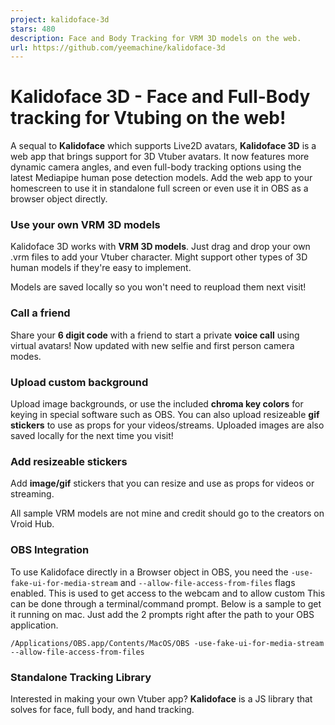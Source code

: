 ```yaml
---
project: kalidoface-3d
stars: 480
description: Face and Body Tracking for VRM 3D models on the web.
url: https://github.com/yeemachine/kalidoface-3d
---
```


Kalidoface 3D - Face and Full-Body tracking for Vtubing on the web!
===================================================================

A sequal to **Kalidoface** which supports Live2D avatars, **Kalidoface 3D** is a web app that brings support for 3D Vtuber avatars. It now features more dynamic camera angles, and even full-body tracking options using the latest Mediapipe human pose detection models. Add the web app to your homescreen to use it in standalone full screen or even use it in OBS as a browser object directly.

### Use your own VRM 3D models

Kalidoface 3D works with **VRM 3D models**. Just drag and drop your own .vrm files to add your Vtuber character. Might support other types of 3D human models if they're easy to implement.  
  
Models are saved locally so you won't need to reupload them next visit!

### Call a friend

Share your **6 digit code** with a friend to start a private **voice call** using virtual avatars! Now updated with new selfie and first person camera modes.

### Upload custom background

Upload image backgrounds, or use the included **chroma key colors** for keying in special software such as OBS. You can also upload resizeable **gif stickers** to use as props for your videos/streams. Uploaded images are also saved locally for the next time you visit!

### Add resizeable stickers

Add **image/gif** stickers that you can resize and use as props for videos or streaming.

All sample VRM models are not mine and credit should go to the creators on Vroid Hub.

### OBS Integration

To use Kalidoface directly in a Browser object in OBS, you need the `-use-fake-ui-for-media-stream` and `--allow-file-access-from-files` flags enabled. This is used to get access to the webcam and to allow custom This can be done through a terminal/command prompt. Below is a sample to get it running on mac. Just add the 2 prompts right after the path to your OBS application.

```
/Applications/OBS.app/Contents/MacOS/OBS -use-fake-ui-for-media-stream --allow-file-access-from-files
```

### Standalone Tracking Library

Interested in making your own Vtuber app? **Kalidoface** is a JS library that solves for face, full body, and hand tracking.
